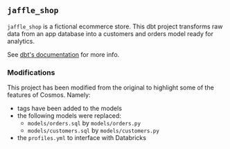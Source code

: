 ## `jaffle_shop`

`jaffle_shop` is a fictional ecommerce store. This dbt project transforms raw data from an app database into a customers and orders model ready for analytics.

See [dbt's documentation](https://github.com/dbt-labs/jaffle_shop) for more info.

### Modifications

This project has been modified from the original to highlight some of the features of Cosmos. Namely:

- tags have been added to the models
- the following models were replaced:
  - `models/orders.sql` by `models/orders.py`
  - `models/customers.sql` by `models/customers.py`
- the `profiles.yml` to interface with Databricks
